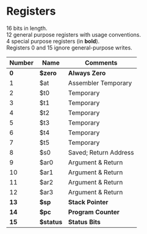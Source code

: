 # Registers

16 bits in length.  
12 general purpose registers with usage conventions.  
4 special purpose registers (in **bold**).  
Registers 0 and 15 ignore general-purpose writes.  

| Number | Name    | Comments               |
|--------|---------|------------------------|
| **0**      |**$zero**  | **Always Zero**           |
| 1      | $at     | Assembler Temporary    |
| 2      | $t0     | Temporary              |
| 3      | $t1     | Temporary              |
| 4      | $t2     | Temporary              |
| 5      | $t3     | Temporary              |
| 6      | $t4     | Temporary              |
| 7      | $t5     | Temporary              |
| 8      | $s0     | Saved; Return Address |
| 9      | $ar0    | Argument & Return      |
| 10     | $ar1    | Argument & Return      |
| 11     | $ar2    | Argument & Return      |
| 12     | $ar3    | Argument & Return      |
| **13**     | **$sp**     | **Stack Pointer**          |
| **14**     | **$pc**     | **Program Counter**        |
| **15**    | **$status** | **Status Bits**            |
